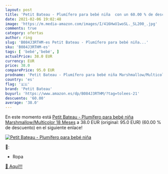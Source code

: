 ```yaml
---
layout: post
title: 'Petit Bateau - Plumífero para bebé niña  con un 60.00 % de descuento'
date: 2021-02-06 19:02:48
image: 'https://m.media-amazon.com/images/I/416HwU1woSL._SL200_.jpg'
comments: true
category: ofertas
author: ring
slug: 'B084J3RTHM-es Petit Bateau - Plumífero para bebé niña...'
sku: 'B084J3RTHM-es'
tags: [ 'bebé','bebé', ]
actualPrice: 38.0 EUR
currency: EUR
price: 38.0
comparePrice: 95.0 EUR
prodname: 'Petit Bateau - Plumífero para bebé niña Marshmallow/Multicolor 18 Meses'
country: 'es'
flag: '🇪🇸'
brand: 'Petit Bateau'
buyurl: 'https://www.amazon.es/dp/B084J3RTHM/?tag=tolees-21'
descuento: '60.00'
average: '38.0'
---
```


En este momento está [Petit Bateau - Plumífero para bebé niña Marshmallow/Multicolor 18 Meses](https://www.amazon.es/dp/B084J3RTHM/?tag=tolees-21) a 38.0 EUR (original: 95.0 EUR) (60.00 %  de descuento) en el siguiente enlace!

[![Petit Bateau - Plumífero para bebé niña ](https://m.media-amazon.com/images/I/416HwU1woSL._SL200_.jpg)](https://www.amazon.es/dp/B084J3RTHM/?tag=tolees-21)

🔎:

- Ropa

[🛒 Aquí!!!](https://www.amazon.es/dp/B084J3RTHM/?tag=tolees-21)
